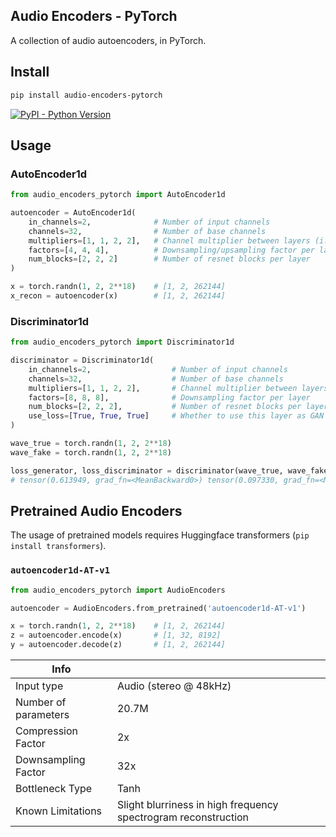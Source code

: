 ## Audio Encoders - PyTorch

A collection of audio autoencoders, in PyTorch.

## Install

```bash
pip install audio-encoders-pytorch
```

[![PyPI - Python Version](https://img.shields.io/pypi/v/audio-encoders-pytorch?style=flat&colorA=black&colorB=black)](https://pypi.org/project/audio-encoders-pytorch/)


## Usage

### AutoEncoder1d
```py
from audio_encoders_pytorch import AutoEncoder1d

autoencoder = AutoEncoder1d(
    in_channels=2,              # Number of input channels
    channels=32,                # Number of base channels
    multipliers=[1, 1, 2, 2],   # Channel multiplier between layers (i.e. channels * multiplier[i] -> channels * multiplier[i+1])
    factors=[4, 4, 4],          # Downsampling/upsampling factor per layer
    num_blocks=[2, 2, 2]        # Number of resnet blocks per layer
)

x = torch.randn(1, 2, 2**18)    # [1, 2, 262144]
x_recon = autoencoder(x)        # [1, 2, 262144]
```

### Discriminator1d
```py
from audio_encoders_pytorch import Discriminator1d

discriminator = Discriminator1d(
    in_channels=2,                  # Number of input channels
    channels=32,                    # Number of base channels
    multipliers=[1, 1, 2, 2],       # Channel multiplier between layers (i.e. channels * multiplier[i] -> channels * multiplier[i+1])
    factors=[8, 8, 8],              # Downsampling factor per layer
    num_blocks=[2, 2, 2],           # Number of resnet blocks per layer
    use_loss=[True, True, True]     # Whether to use this layer as GAN loss
)

wave_true = torch.randn(1, 2, 2**18)
wave_fake = torch.randn(1, 2, 2**18)

loss_generator, loss_discriminator = discriminator(wave_true, wave_fake)
# tensor(0.613949, grad_fn=<MeanBackward0>) tensor(0.097330, grad_fn=<MeanBackward0>)
```

## Pretrained Audio Encoders
The usage of pretrained models requires Huggingface transformers (`pip install transformers`).

### `autoencoder1d-AT-v1`
```py
from audio_encoders_pytorch import AudioEncoders

autoencoder = AudioEncoders.from_pretrained('autoencoder1d-AT-v1')

x = torch.randn(1, 2, 2**18)    # [1, 2, 262144]
z = autoencoder.encode(x)       # [1, 32, 8192]
y = autoencoder.decode(z)       # [1, 2, 262144]
```

| Info  | |
| ------------- | ------------- |
| Input type | Audio (stereo @ 48kHz) |
| Number of parameters  | 20.7M  |
| Compression Factor | 2x |
| Downsampling Factor | 32x |
| Bottleneck Type | Tanh |
| Known Limitations | Slight blurriness in high frequency spectrogram reconstruction |
